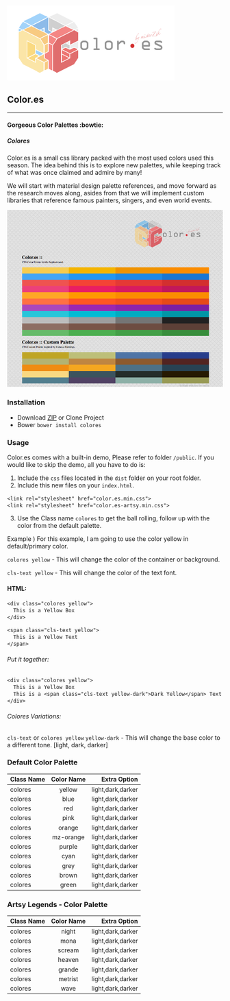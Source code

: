 ![alt text](logo.png "Color.es")
## Color.es
---
#### Gorgeous Color Palettes :bowtie:
##### Colores
Color.es is a small css library packed with the most used colors used this season. The idea behind this is to explore new palettes, while keeping track of what was once claimed and admire by many!

We will start with material design palette references, and move forward as the research moves along, asides from that we will implement custom libraries that reference famous painters, singers, and even world events.

![alt text](Showcase.png "Background colors & Font Colors based on Popular Palettes for 2017. (CSS Only)")

### Installation
* Download [ZIP](https://github.com/misterzik/Colores/archive/master.zip) or Clone Project
* Bower
`bower install colores`


### Usage
Color.es comes with a built-in demo, Please refer to folder `/public`. If you would like to skip the demo, all you have to do is:

1. Include the `css` files located in the `dist` folder on your root folder.
2. Include this new files on your `index.html`.
```
<link rel="stylesheet" href="color.es.min.css">
<link rel="stylesheet" href="color.es-artsy.min.css">
```
3. Use the Class name `colores` to get the ball rolling, follow up with the color from the default palette.

Example )
For this example, I am going to use the color yellow in default/primary color.

 `colores yellow` - This will change the color of the container or background.

 `cls-text yellow` - This will change the color of the text font.

#### HTML:
```
<div class="colores yellow">
  This is a Yellow Box
</div>
```

```
<span class="cls-text yellow">
  This is a Yellow Text
</span>
```

###### Put it together:
```
<div class="colores yellow">
  This is a Yellow Box
  This is a <span class="cls-text yellow-dark">Dark Yellow</span> Text
</div>
```
###### Colores Variations:
`cls-text` or `colores yellow` `yellow-dark` - This will change the base color to a different tone. [light, dark, darker]



### Default Color Palette

| Class Name  |  Color Name   | Extra Option      |
| ------------|:-------------:| -----------------:|
| colores     | yellow        | light,dark,darker |
| colores     | blue        | light,dark,darker |
| colores     | red       | light,dark,darker |
| colores     | pink       | light,dark,darker |
| colores     | orange        | light,dark,darker |
| colores     | mz-orange        | light,dark,darker |
| colores     | purple        | light,dark,darker |
| colores     | cyan        | light,dark,darker |
| colores     | grey        | light,dark,darker |
| colores     | brown       | light,dark,darker |
| colores     | green       | light,dark,darker |


### Artsy Legends - Color Palette

| Class Name  |  Color Name   | Extra Option      |
| ------------|:-------------:| -----------------:|
| colores     | night        | light,dark,darker |
| colores     | mona        | light,dark,darker |
| colores     | scream       | light,dark,darker |
| colores     | heaven       | light,dark,darker |
| colores     | grande        | light,dark,darker |
| colores     | metrist        | light,dark,darker |
| colores     | wave        | light,dark,darker |
